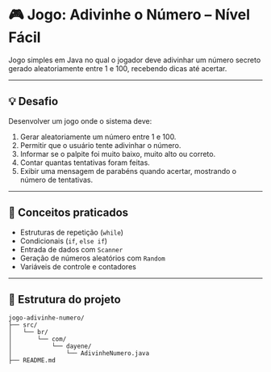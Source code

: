 # 🎮 Jogo: Adivinhe o Número – Nível Fácil

Jogo simples em Java no qual o jogador deve adivinhar um número secreto gerado aleatoriamente entre 1 e 100, recebendo dicas até acertar.

---

## 💡 Desafio

Desenvolver um jogo onde o sistema deve:

1. Gerar aleatoriamente um número entre 1 e 100.
2. Permitir que o usuário tente adivinhar o número.
3. Informar se o palpite foi muito baixo, muito alto ou correto.
4. Contar quantas tentativas foram feitas.
5. Exibir uma mensagem de parabéns quando acertar, mostrando o número de tentativas.

---

## 🧠 Conceitos praticados

- Estruturas de repetição (`while`)
- Condicionais (`if`, `else if`)
- Entrada de dados com `Scanner`
- Geração de números aleatórios com `Random`
- Variáveis de controle e contadores

---

## 📁 Estrutura do projeto
```
jogo-adivinhe-numero/
├── src/
│   └── br/
│       └── com/
│           └── dayene/
│               └── AdivinheNumero.java
├── README.md
```


